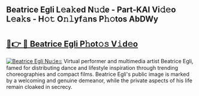 ## Beatrice Egli L𝚎a𝚔ed N𝚞𝚍e - Part-KAI Vi𝚍𝚎o L𝚎a𝚔s - H𝚘𝚝 O𝚗𝚕yf𝚊ns P𝚑𝚘tos AbDWy

# <h2><a href="http://kf46ce2.oniu.top/?m=Beatrice+Egli">🔗👉 🔴 Beatrice Egli P𝚑ot𝚘𝚜 V𝚒d𝚎o</a></h2>

[![Beatrice Egli Nu𝚍e𝚜](https://i.imgur.com/0qMVB7G.gif)](http://kf46ce2.oniu.top/?m=Beatrice+Egli)
Virtual performer and multimedia artist Beatrice Egli, famed for distributing dance and lifestyle inspiration through trending choreographies and compact films. Beatrice Egli's public image is marked by a welcoming and genuine demeanor, while the private aspects of his life remain cloaked in secrecy.  

